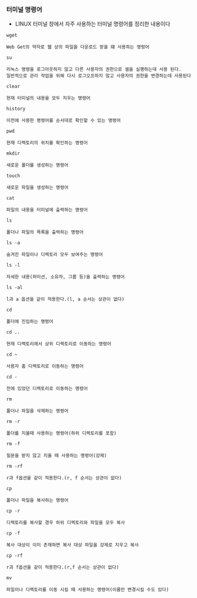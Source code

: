 ### 터미널 명령어
* LINUX 터미널 창에서 자주 사용하는 터미널 명령어를 정리한 내용이다

`wget`
```
Web Get의 약자로 웹 상의 파일을 다운로드 받을 떄 사용하는 명령어
```
`su`
```
리눅스 명령을 로그아웃하지 않고 다른 사용자의 권한으로 셀을 실행하는데 사용 된다.
일반적으로 관리 작업을 위해 다시 로그오프하지 않고 사용자의 권한을 변경하는데 사용된다
```
`clear`
```
현재 터미널의 내용을 모두 지우는 명령어
```
`history`
```
이전에 사용한 명령어를 순서대로 확인할 수 있는 명령어
```
`pwd`
```
현재 디렉토리의 위치를 확인하는 명령어
```
`mkdir`
```
새로운 폴더를 생성하는 명령어
```
`touch`
```
새로운 파일을 생성하는 명령어
```
`cat`
```
파일의 내용을 터미널에 출력하는 명령어
```
`ls`
```
폴더나 파일의 목록을 출력하는 명령어
```
`ls -a`
```
숨겨진 파일이나 디렉토리 모두 보여주는 명령어
```
`ls -l`
```
자세한 내용(퍼미션, 소유자, 그룹 등)을 출력하는 명령어
```
`ls -al`
```
l과 a 옵션을 같이 적용한다.(l, a 순서는 상관이 없다)
```
`cd`
```
폴더에 진입하는 명령어
```
`cd ..`
```
현재 디렉토리에서 상위 디렉토리로 이동하는 명령어
```
`cd ~`
```
사용자 홈 디렉토리로 이동하는 명령어
```
`cd -`
```
전에 있었던 디렉토리로 이동하는 명령어
```
`rm`
```
폴더나 파일을 삭제하는 명령어
```
`rm -r`
```
폴더를 지울때 사용하는 명령어(하위 디렉토리를 포함)
```
`rm -f`
```
질문을 받지 않고 지울 때 사용하는 명령어(강제)
```
`rm -rf`
```
r과 f옵션을 같이 적용한다.(r, f 순서는 상관이 없다)
```
`cp`
```
폴더나 파일을 복사하는 명령어
```
`cp -r`
```
디렉토리를 복사할 경우 하위 디렉토리와 파일을 모두 복사
```
`cp -f`
```
복사 대상이 이미 존재하면 복사 대상 파일을 강제로 지우고 복사
```
`cp -rf`
```
r과 f옵션을 같이 적용한다.(r,f 순서는 상관이 없다)
```
`mv`
```
파일이나 디렉토리를 이동 시킬 때 사용하는 명령어(이름만 변경시킬 수도 있다)
```